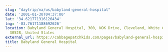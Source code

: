 ```yaml
---
slug: "daytrip/na/us/babyland-general-hospital"
date: '2001-01-30T04:37:00'
lat: '34.621771316126434'
lng: '-83.76171188692626'
location: Babyland General Hospital, 300, NOK Drive, Cleveland, White County, Georgia,
  30528, United States
external_url: https://cabbagepatchkids.com/pages/babyland-general-hospital
title: Babyland General Hospital
---
```



